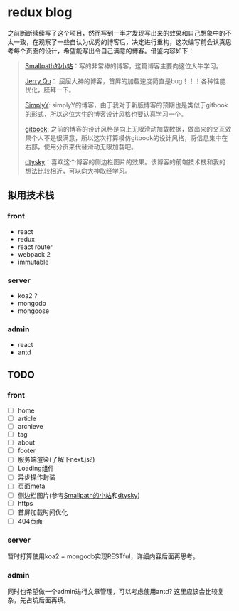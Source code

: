 # redux blog

之前断断续续写了这个项目，然而写到一半才发现写出来的效果和自己想象中的不太一致，在观察了一些自认为优秀的博客后，决定进行重构，这次编写前会认真思考每个页面的设计，希望能写出令自己满意的博客。借鉴内容如下：

> [Smallpath的小站](https://smallpath.me/)：写的非常棒的博客，这篇博客主要向这位大牛学习。
> 
> [Jerry Qu](https://imququ.com/)： 屈屈大神的博客，首屏的加载速度简直是bug！！！各种性能优化，膜拜一下。
> 
> [SimplyY](http://simplyy.space/): simplyY的博客，由于我对于新版博客的预期也是类似于gitbook的形式，所以这位大牛的博客设计风格也要认真学习一个。
> 
> [gitbook](https://www.frontendhandbook.com/): 之前的博客的设计风格是向上无限滑动加载数据，做出来的交互效果个人不是很满意，所以这次打算模仿gitbook的设计风格，将信息集中在右部，使用分页来代替滑动无限加载吧。
> 
> [dtysky](http://dtysky.moe/)：喜欢这个博客的侧边栏图片的效果。该博客的前端技术栈和我的想法比较相近，可以向大神取经学习。

## 拟用技术栈

### front
* react
* redux
* react router
* webpack 2
* immutable

### server

* koa2 ?
* mongodb
* mongoose

### admin

* react 
* antd

## TODO

### front 

* [ ] home 
* [ ] article
* [ ] archieve
* [ ] tag 
* [ ] about
* [ ] footer
* [ ] 服务端渲染(了解下next.js?)
* [ ] Loading组件
* [ ] 异步操作封装
* [ ] 页面meta
* [ ] 侧边栏图片(参考[Smallpath的小站](https://smallpath.me/)和[dtysky](http://dtysky.moe/))
* [ ] https
* [ ] 首屏加载时间优化
* [ ] 404页面

### server

暂时打算使用koa2 + mongodb实现RESTful，详细内容后面再思考。

### admin

同时也希望做一个admin进行文章管理，可以考虑使用antd? 这里应该会比较复杂，先占坑后面再填。
